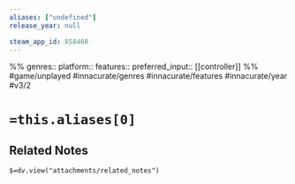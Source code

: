 ```yaml
---
aliases: ["undefined"]
release_year: null

steam_app_id: 858460
---
```

%%
genres:: 
platform:: 
features:: 
preferred_input:: [[controller]]
%%
#game/unplayed
#innacurate/genres
#innacurate/features
#innacurate/year
#v3/2

# `=this.aliases[0]`
## Related Notes
`$=dv.view("attachments/related_notes")`
